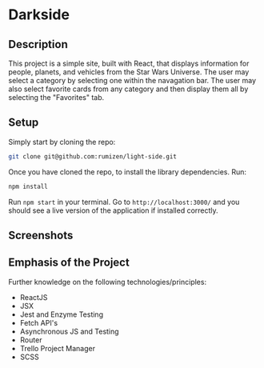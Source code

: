 # Darkside

## Description

This project is a simple site, built with React, that displays information for people, planets, and vehicles from the Star Wars Universe. The user may select a category by selecting one within the navagation bar. The user may also select favorite cards from any category and then display them all by selecting the "Favorites" tab.

## Setup

Simply start by cloning the repo:

```bash
git clone git@github.com:rumizen/light-side.git
```

Once you have cloned the repo, to install the library dependencies. Run:

```bash
npm install
```

Run `npm start` in your terminal. Go to `http://localhost:3000/` and you should see a live version of the application if installed correctly.

## Screenshots


## Emphasis of the Project

Further knowledge on the following technologies/principles:

- ReactJS
- JSX
- Jest and Enzyme Testing
- Fetch API's
- Asynchronous JS and Testing
- Router
- Trello Project Manager
- SCSS
